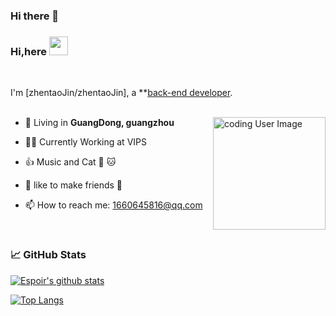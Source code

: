 ### Hi there 👋

<!--
**zhentaoJin/zhentaoJin** is a ✨ _special_ ✨ repository because its `README.md` (this file) appears on your GitHub profile.

Here are some ideas to get you started:

- 🔭 I’m currently working on VIPS
- 🤔 I’m looking for help with ...
- 💬 Ask me about ...
- 📫 How to reach me: ...
- 😄 Pronouns: ...
- ⚡ Fun fact: ...
-->


### Hi,here <img src="https://raw.githubusercontent.com/wasabeef/wasabeef/master/icons/wave.gif" width="30px">
<br/>

I'm [zhentaoJin/zhentaoJin], a **[back-end developer](https://github.com/zhentaoJin).
<br/>
<br/>

<img align="right" alt="coding User Image" src="http://img.soogif.com/txEZdH90UDIxKQdQrgvidEmr9Rz0suRZ.gif" height="180" />

- 🗼 Living in **GuangDong, guangzhou**

- 👨‍💻 Currently Working at VIPS

- 👍 Music and  Cat  🎵 🐱

- 👨 like to make friends 👬

- 📫 How to reach me: 1660645816@qq.com
<br/>

### 📈 GitHub Stats

[![Espoir's github stats](https://github-readme-stats.vercel.app/api?username=zhentaoJin&show_icons=true&theme=vue)](https://github.com/anuraghazra/github-readme-stats)

[![Top Langs](https://github-readme-stats.vercel.app/api/top-langs/?username=zhentaoJin&show_icons=true&layout=compact&theme=vue&hide_border=true)](https://github.com/anuraghazra/github-readme-stats)
